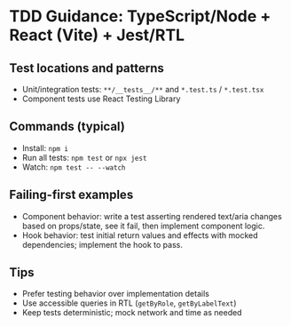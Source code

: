 # TDD Guidance: TypeScript/Node + React (Vite) + Jest/RTL

## Test locations and patterns
- Unit/integration tests: `**/__tests__/**` and `*.test.ts` / `*.test.tsx`
- Component tests use React Testing Library

## Commands (typical)
- Install: `npm i`
- Run all tests: `npm test` or `npx jest`
- Watch: `npm test -- --watch`

## Failing-first examples
- Component behavior: write a test asserting rendered text/aria changes based on props/state, see it fail, then implement component logic.
- Hook behavior: test initial return values and effects with mocked dependencies; implement the hook to pass.

## Tips
- Prefer testing behavior over implementation details
- Use accessible queries in RTL (`getByRole`, `getByLabelText`)
- Keep tests deterministic; mock network and time as needed
